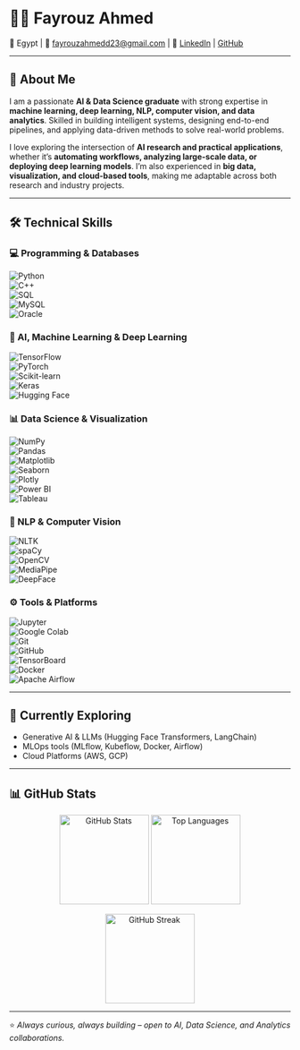 # 👩‍💻 Fayrouz Ahmed  

📍 Egypt | 📧 fayrouzahmedd23@gmail.com |
🔗 [LinkedIn](https://www.linkedin.com/in/fayrouz-ahmed-088596229) | [GitHub](https://github.com/fayrouzahmedd)  

---

## 🌟 About Me  

I am a passionate **AI & Data Science graduate** with strong expertise in **machine learning, deep learning, NLP, computer vision, and data analytics**. Skilled in building intelligent systems, designing end-to-end pipelines, and applying data-driven methods to solve real-world problems.  

I love exploring the intersection of **AI research and practical applications**, whether it’s **automating workflows, analyzing large-scale data, or deploying deep learning models**. I’m also experienced in **big data, visualization, and cloud-based tools**, making me adaptable across both research and industry projects.  

---

## 🛠️ Technical Skills  

### 💻 Programming & Databases  
![Python](https://img.shields.io/badge/Python-3776AB?style=for-the-badge&logo=python&logoColor=white)  
![C++](https://img.shields.io/badge/C++-00599C?style=for-the-badge&logo=cplusplus&logoColor=white)  
![SQL](https://img.shields.io/badge/SQL-4479A1?style=for-the-badge&logo=postgresql&logoColor=white)  
![MySQL](https://img.shields.io/badge/MySQL-4479A1?style=for-the-badge&logo=mysql&logoColor=white)  
![Oracle](https://img.shields.io/badge/Oracle_SQL-F80000?style=for-the-badge&logo=oracle&logoColor=white)  

### 🤖 AI, Machine Learning & Deep Learning  
![TensorFlow](https://img.shields.io/badge/TensorFlow-FF6F00?style=for-the-badge&logo=tensorflow&logoColor=white)  
![PyTorch](https://img.shields.io/badge/PyTorch-EE4C2C?style=for-the-badge&logo=pytorch&logoColor=white)  
![Scikit-learn](https://img.shields.io/badge/Scikit--learn-F7931E?style=for-the-badge&logo=scikit-learn&logoColor=white)  
![Keras](https://img.shields.io/badge/Keras-D00000?style=for-the-badge&logo=keras&logoColor=white)  
![Hugging Face](https://img.shields.io/badge/HuggingFace-FFD21E?style=for-the-badge&logo=huggingface&logoColor=black)  

### 📊 Data Science & Visualization  
![NumPy](https://img.shields.io/badge/NumPy-013243?style=for-the-badge&logo=numpy&logoColor=white)  
![Pandas](https://img.shields.io/badge/Pandas-150458?style=for-the-badge&logo=pandas&logoColor=white)  
![Matplotlib](https://img.shields.io/badge/Matplotlib-005571?style=for-the-badge&logo=plotly&logoColor=white)  
![Seaborn](https://img.shields.io/badge/Seaborn-008080?style=for-the-badge&logoColor=white)  
![Plotly](https://img.shields.io/badge/Plotly-3F4F75?style=for-the-badge&logo=plotly&logoColor=white)  
![Power BI](https://img.shields.io/badge/Power_BI-F2C811?style=for-the-badge&logo=powerbi&logoColor=black)  
![Tableau](https://img.shields.io/badge/Tableau-E97627?style=for-the-badge&logo=tableau&logoColor=white)  

### 🧠 NLP & Computer Vision  
![NLTK](https://img.shields.io/badge/NLTK-85C1E9?style=for-the-badge&logo=python&logoColor=black)  
![spaCy](https://img.shields.io/badge/spaCy-09A3D5?style=for-the-badge&logo=python&logoColor=white)  
![OpenCV](https://img.shields.io/badge/OpenCV-5C3EE8?style=for-the-badge&logo=opencv&logoColor=white)  
![MediaPipe](https://img.shields.io/badge/MediaPipe-FF6F00?style=for-the-badge&logo=google&logoColor=white)  
![DeepFace](https://img.shields.io/badge/DeepFace-000000?style=for-the-badge&logo=python&logoColor=white)  

### ⚙️ Tools & Platforms  
![Jupyter](https://img.shields.io/badge/Jupyter-F37626?style=for-the-badge&logo=jupyter&logoColor=white)  
![Google Colab](https://img.shields.io/badge/Google_Colab-F9AB00?style=for-the-badge&logo=googlecolab&logoColor=black)  
![Git](https://img.shields.io/badge/Git-F05032?style=for-the-badge&logo=git&logoColor=white)  
![GitHub](https://img.shields.io/badge/GitHub-181717?style=for-the-badge&logo=github&logoColor=white)  
![TensorBoard](https://img.shields.io/badge/TensorBoard-FF6F00?style=for-the-badge&logo=tensorflow&logoColor=white)  
![Docker](https://img.shields.io/badge/Docker-2496ED?style=for-the-badge&logo=docker&logoColor=white)  
![Apache Airflow](https://img.shields.io/badge/Apache_Airflow-017CEE?style=for-the-badge&logo=apacheairflow&logoColor=white)  

---
## 📌 Currently Exploring  
- Generative AI & LLMs (Hugging Face Transformers, LangChain)  
- MLOps tools (MLflow, Kubeflow, Docker, Airflow)  
- Cloud Platforms (AWS, GCP)  
---

## 📊 GitHub Stats  

<p align="center">
  <img src="https://github-readme-stats.vercel.app/api?username=fayrouzahmedd&show_icons=true&theme=tokyonight" alt="GitHub Stats" height="160"/>
  <img src="https://github-readme-stats.vercel.app/api/top-langs/?username=fayrouzahmedd&layout=compact&theme=tokyonight" alt="Top Languages" height="160"/>
</p>

<p align="center">
  <img src="https://github-readme-streak-stats.herokuapp.com/?user=fayrouzahmedd&theme=tokyonight" alt="GitHub Streak" height="160"/>
</p>

---

⭐️ *Always curious, always building – open to AI, Data Science, and Analytics collaborations.*  


<!--
**fayrouzahmedd/fayrouzahmedd** is a ✨ _special_ ✨ repository because its `README.md` (this file) appears on your GitHub profile.

Here are some ideas to get you started:

- 🔭 I’m currently working on ...
- 🌱 I’m currently learning ...
- 👯 I’m looking to collaborate on ...
- 🤔 I’m looking for help with ...
- 💬 Ask me about ...
- 📫 How to reach me: ...
- 😄 Pronouns: ...
- ⚡ Fun fact: ...
-->
